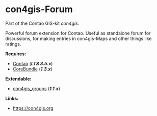 con4gis-Forum
=============

Part of the Contao GIS-kit *con4gis*.

Powerful forum extension for Contao. Useful as standalone forum for discussions, for making entries in con4gis-Maps and
other things like ratings.

**Requires:**
- [Contao](https://github.com/contao/core) (***LTS 3.5.x***)
- [CoreBundle](https://github.com/Kuestenschmiede/CoreBundle) (***1.3.x***)

**Extendable:**
- [con4gis_groups](https://github.com/Kuestenschmiede/con4gis_groups) (***1.1.x***)

**Links:**
- https://con4gis.org
